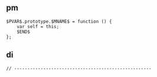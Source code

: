 ## pm

    $PVAR$.prototype.$MNAME$ = function () {
        var self = this;
        $END$
    };

## di

    // ----------------------------------------------------